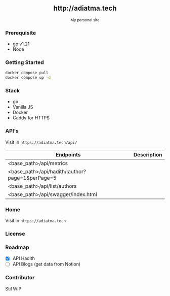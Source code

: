 <div align="center">
    <h2>http://adiatma.tech</h2>
    <small>My personal site</small>
</div>

### Prerequisite

- go v1.21
- Node

### Getting Started

```bash
docker compose pull
docker compose up -d
```

### Stack

- go
- Vanilla JS
- Docker
- Caddy for HTTPS

### API's

Visit in `https://adiatma.tech/api/`

| Endpoints                                       | Description |
| ----------------------------------------------- | ----------- |
| <base_path>/api/metrics                         |             |
| <base_path>/api/hadith/:author?page=1&perPage=5 |             |
| <base_path>/api/list/authors                    |             |
| <base_path>/api/swagger/index.html              |             |

### Home

Visit in `https://adiatma.tech`

### License

### Roadmap

- [x] API Hadith
- [ ] API Blogs (get data from Notion)

### Contributor

Stil WIP
